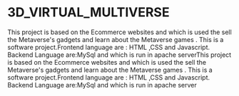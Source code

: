 # 3D_VIRTUAL_MULTIVERSE


   This project is based on the Ecommerce websites and which is used the sell the Metaverse's gadgets and learn about the Metaverse games . This is a software project.Frontend language are : HTML ,CSS and Javascript. Backend Language are:MySql and which is run in apache serverThis project is based on the Ecommerce websites and which is used the sell the Metaverse's gadgets and learn about the Metaverse games . This is a software project.Frontend language are : HTML ,CSS and Javascript. Backend Language are:MySql and which is run in apache server


